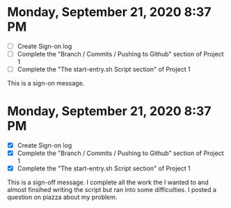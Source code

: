# Monday, September 21, 2020 8:37 PM
- [ ] Create Sign-on log
- [ ] Complete the "Branch / Commits / Pushing to Github" section of Project 1
- [ ] Complete the "The start-entry.sh Script section" of Project 1 

This is a sign-on message.

# Monday, September 21, 2020 8:37 PM
- [X] Create Sign-on log
- [X] Complete the "Branch / Commits / Pushing to Github" section of Project 1
- [X] Complete the "The start-entry.sh Script section" of Project 1 

This is a sign-off message. I complete all the work the I wanted to and almost finsihed writing the script but ran into some difficulties. I posted a question on piazza about my problem. 